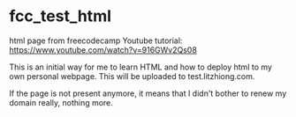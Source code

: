 # fcc_test_html
html page from freecodecamp Youtube tutorial: https://www.youtube.com/watch?v=916GWv2Qs08

This is an initial way for me to learn HTML and how to deploy html to my own personal webpage. This will be uploaded to test.litzhiong.com.

If the page is not present anymore, it means that I didn't bother to renew my domain really, nothing more.
